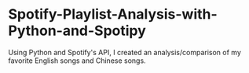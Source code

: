 # Spotify-Playlist-Analysis-with-Python-and-Spotipy
Using Python and Spotify's API, I created an analysis/comparison of my favorite English songs and Chinese songs.
